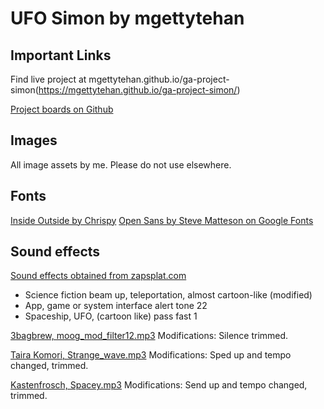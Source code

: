 # UFO Simon by mgettytehan

## Important Links

Find live project at mgettytehan.github.io/ga-project-simon(https://mgettytehan.github.io/ga-project-simon/)

[Project boards on Github](https://github.com/mgettytehan/ga-project-simon/projects/1)

## Images

All image assets by me. Please do not use elsewhere.

## Fonts

[Inside Outside by Chrispy](https://www.dafont.com/insideoutside.font)
[Open Sans by Steve Matteson on Google Fonts](https://fonts.google.com/specimen/Open+Sans)

## Sound effects

[Sound effects obtained from zapsplat.com](https://www.zapsplat.com)
+ Science fiction beam up, teleportation, almost cartoon-like (modified)
+ App, game or system interface alert tone 22
+ Spaceship, UFO, (cartoon like) pass fast 1

[3bagbrew, moog_mod_filter12.mp3](https://freesound.org/people/3bagbrew/sounds/95574/)
Modifications: Silence trimmed.

[Taira Komori, Strange_wave.mp3](https://freesound.org/people/Taira%20Komori/sounds/214040/)
Modifications: Sped up and tempo changed, trimmed.

[Kastenfrosch, Spacey.mp3](https://freesound.org/people/Kastenfrosch/sounds/162469/)
Modifications: Send up and tempo changed, trimmed.